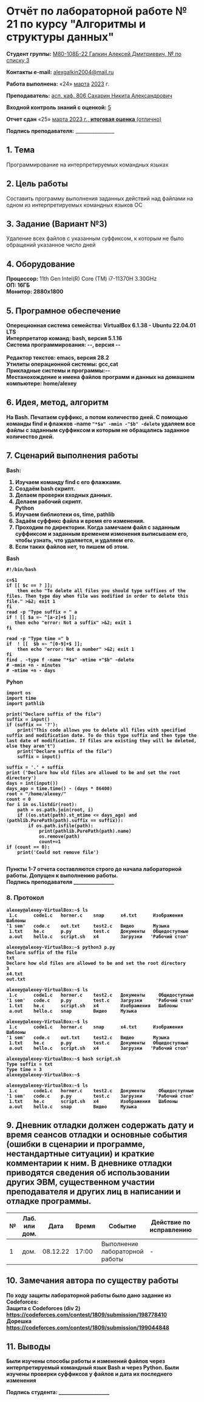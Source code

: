 # **Отчёт по лабораторной работе № 21** по курсу "Алгоритмы и структуры данных"

<b>Студент группы:</b> <ins>М80-108Б-22 Галкин Алексей Дмитриевич, № по списку 3</ins> 

<b>Контакты e-mail:</b> <ins>alexgalkin2004@mail.ru</ins>

<b>Работа выполнена:</b> «24» <ins>марта</ins> <ins>2023</ins> г.

<b>Преподаватель:</b> <ins>асп. каф. 806 Сахарин Никита Александрович</ins>

<b>Входной контроль знаний с оценкой:</b> <ins>5</ins>

<b>Отчет сдан</b> «25» <ins>марта<ins> 2023</ins> г., <b>итоговая оценка</b> <ins> (отлично)</ins>

<b>Подпись преподавателя:</b> ________________  

## 1. Тема
Программирование на интерпретируемых командных языках
## 2. Цель работы
Составить программу выполнения заданных действий над файлами на одном из интерпретируемых командных языков ОС
## 3. Задание (Вариант №3)
Удаление всех файлов с указанным суффиксом, к которым не было обращений указанное число дней 

## 4. Оборудование
<b>Процессор:</b> 11th Gen Intel(R) Core (TM) i7-11370H 3.30GHz<br/>
<b>ОП: 16ГБ <br/>
<b>Монитор: 2880x1800 <br/>
## 5. Програмное обеспечение
<b>Опереционная система семейства: VirtualBox 6.1.38 - Ubuntu 22.04.01 LTS<br/>
<b>Интерпретатор команд:</b> bash, версия 5.1.16<br/>
<b>Система программирования:</b> --, версия --<br/>  
<b>Редактор текстов:</b> emacs, версия **28.2**<br/>
<b>Утилиты операционной системы:</b> gcc,cat<br/>
<b>Прикладные системы и программы:</b>--<br/>
<b>Местанохождение и имена файлов программ и данных на домашнем компьютере:</b> home/alexey<br/>
## 6. Идея, метод, алгоритм   
На Bash.
Печатаем суффикс, а потом количество дней. С помощью команды find и флажков -name ```"*$a" -mmin -"$b" -delete``` удаляем все файлы с заданным суффиксом и которым не обращались заданное количество дней.

## 7. Сценарий выполнения работы
Bash: 
1. Изучаем команду find с его флажками.       
2. Создаём bash скрипт.      
3. Делаем проверки входных данных.    
4. Делаем рабочий скрипт.   
Python    
1. Изучаем библиотеки os, time, pathlib
2. Задаём суффикс файла и время его изменения.   
3. Проходим по директории. Когда замечаем файл с заданным суффиксом и заданным временем изменения выписываем его, чтобы узнать, что удаляется, и удаляем его.   
4. Если таких файлов нет, то пишем об этом.    
    
Bash
```
#!/bin/bash

c=$1
if [[ $c == ? ]];
    then echo "To delete all files you should type suffixes of the files. Then type day when file was modified in order to delete this file." >&2; exit 1
fi
read -p "Type suffix = " a
if ! [[ $a =~ ^[a-z]+$ ]];
   then echo "error: Not a suffix" >&2; exit 1
fi

read -p "Type time =" b
if  ! [[  $b =~ ^[0-9]+$ ]];
    then echo "error: Not a number" >&2; exit 1
fi
find . -type f -name "*$a" -mtime +"$b" -delete
# -mmin +n - minutes
# -mtime +n - days
```
    
Pyhon
```
import os
import time
import pathlib

print("Declare suffix of the file")
suffix = input()
if (suffix == '?'):
    print("This code allows you to delete all files with specified suffix and modification date. To do this type suffix and then type the last date of modification. If files are existing they will be deleted, else they aren't")
    print("Declare suffix of the file")
    suffix = input()
    
suffix = '.' + suffix 
print ('Declare how old files are allowed to be and set the root directory')
days = int(input())
days_ago = time.time() - (days * 86400)
root = "/home/alexey/"
count = 0
for i in os.listdir(root):
    path = os.path.join(root, i)
    if ((os.stat(path).st_mtime <= days_ago) and (pathlib.PurePath(path).suffix == suffix)):
        if os.path.isfile(path):
            print(pathlib.PurePath(path).name)
            os.remove(path)
            count+=1
if (count == 0):
    print('Could not remove file')
                                           
```

Пункты 1-7 отчета составляются строго до начала лабораторной работы.
Допущен к выполнению работы.  
<b>Подпись преподавателя</b> ________________
### 8. **Протокол**
```
alexey@alexey-VirtualBox:~$ ls
 1.c      code1.c   horner.c    snap      x4.txt      Изображения     Шаблоны
'1 sem'   code.c    out.txt     test2.c   Видео       Музыка
 1.txt    he.c      p.py        test.c    Документы   Общедоступные
 a.out    hello.c   script.sh   x4        Загрузки   'Рабочий стол'

alexey@alexey-VirtualBox:~$ python3 p.py
Declare suffix of the file
txt
Declare how old files are allowed to be and set the root directory
3
x4.txt
out.txt

alexey@alexey-VirtualBox:~$ ls
 1.c      code1.c   horner.c    test2.c   Документы     Общедоступные
'1 sem'   code.c    p.py        test.c    Загрузки     'Рабочий стол'
 1.txt    he.c      script.sh   x4        Изображения   Шаблоны
 a.out    hello.c   snap        Видео     Музыка

```
```
alexey@alexey-VirtualBox:~$ ls
 1.c      code1.c   horner.c    snap      x4.txt      Изображения     Шаблоны
'1 sem'   code.c    out.txt     test2.c   Видео       Музыка
 1.txt    he.c      p.py        test.c    Документы   Общедоступные
 a.out    hello.c   script.sh   x4        Загрузки   'Рабочий стол'

alexey@alexey-VirtualBox:~$ bash script.sh
Type suffix = txt
Type time = 3
alexey@alexey-VirtualBox:~$ 

alexey@alexey-VirtualBox:~$ ls
 1.c      code1.c   horner.c    test2.c   Документы     Общедоступные
'1 sem'   code.c    p.py        test.c    Загрузки     'Рабочий стол'
 1.txt    he.c      script.sh   x4        Изображения   Шаблоны
 a.out    hello.c   snap        Видео     Музыка

```
## 9. Дневник отладки должен содержать дату и время сеансов отладки и основные события (ошибки в сценарии и программе, нестандартные ситуации) и краткие комментарии к ним. В дневнике отладки приводятся сведения об использовании других ЭВМ, существенном участии преподавателя и других лиц в написании и отладке программы.

| № |  Лаб. или дом. | Дата | Время | Событие | Действие по исправлению | Примечание |
| ------ | ------ | ------ | ------ | ------ | ------ | ------ |
| 1 | дом. | 08.12.22 | 17:00 | Выполнение лабораторной работы | - | - |    
## 10. Замечания автора по существу работы
По ходу защиты лабораторной работы было дано задание из Codeforces:    
Защита с Codeforces (div 2)     
https://codeforces.com/contest/1809/submission/198778410     
Дорешка     
https://codeforces.com/contest/1809/submission/199044848     

## 11. Выводы
Были изучены способы работы и изменений файлов через интерпретируемый командный язык Bash и через Python. Были изучены проверки суффиксов у файлов и дата их последнего изменения  

<b>Подпись студента:</b> ____________________

